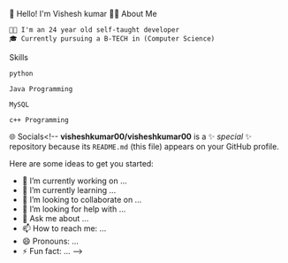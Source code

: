 👋 Hello! I'm Vishesh kumar
👨‍💻 About Me

    👨‍🎓 I'm an 24 year old self-taught developer
    🎓 Currently pursuing a B-TECH in (Computer Science)

Skills

    python

    Java Programming

    MySQL 

    c++ Programming

🌐 Socials<!--
**visheshkumar00/visheshkumar00** is a ✨ _special_ ✨ repository because its `README.md` (this file) appears on your GitHub profile.

Here are some ideas to get you started:

- 🔭 I’m currently working on ... 
- 🌱 I’m currently learning ...
- 👯 I’m looking to collaborate on ...
- 🤔 I’m looking for help with ...
- 💬 Ask me about ...
- 📫 How to reach me: ...
- 😄 Pronouns: ...
- ⚡ Fun fact: ...
-->
